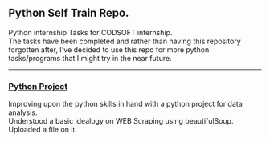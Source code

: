 ## Python Self Train Repo.  
Python internship Tasks for CODSOFT internship.  
The tasks have been completed and rather than having this repository forgotten after, I've decided to use this repo for more python tasks/programs that I might try in the near future.    

<hr>  


### [Python Project](https://www.coursera.org/learn/python-project-for-data-science/home/welcome)
Improving upon the python skills in hand with a python project for data analysis.  
Understood a basic idealogy on WEB Scraping using beautifulSoup.  
Uploaded a file on it.

